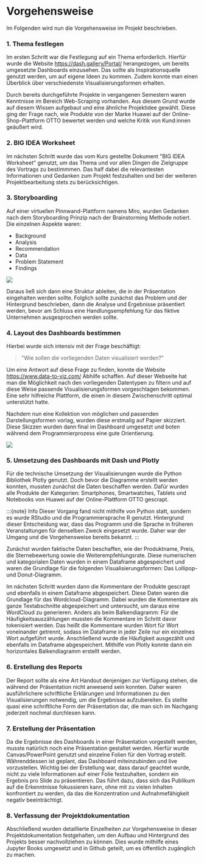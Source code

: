 # Vorgehensweise

Im Folgenden wird nun die Vorgehensweise im Projekt beschrieben.

### 1. Thema festlegen

Im ersten Schritt war die Festlegung auf ein Thema erforderlich. Hierfür wurde die Website https://dash.gallery/Portal/ herangezogen, um bereits umgesetzte Dashboards einzusehen. Das sollte als Inspirationsquelle genutzt werden, um auf eigene Ideen zu kommen. Zudem konnte man einen Überblick über verschiedenste Visualisierungsformen erhalten. 

Durch bereits durchgeführte Projekte in vergangenen Semestern waren Kenntnisse im Bereich Web-Scraping vorhanden. Aus diesem Grund wurde auf diesem Wissen aufgebaut und eine ähnliche Projektidee gewählt. Diese ging der Frage nach, wie Produkte von der Marke Huawei auf der Online-Shop-Plattform OTTO bewertet werden und welche Kritik von Kund:innen geäußert wird. 

### 2. BIG IDEA Worksheet

Im nächsten Schritt wurde das vom Kurs gestellte Dokument "BIG IDEA Worksheet" genutzt, um das Thema und vor allen Dingen die Zielgruppe des Vortrags zu bestimmmen. Das half dabei die relevantesten Informationen und Gedanken zum Projekt festzuhalten und bei der weiteren Projektbearbeitung stets zu berücksichtigen.

### 3. Storyboarding

Auf einer virtuellen Pinnwand-Plattform namens Miro, wurden Gedanken nach dem Storyboarding Prinzip nach der Brainstorming Methode notiert. Die einzelnen Aspekte waren:
- Background
- Analysis
- Recommendation
- Data
- Problem Statement
- Findings

![](miro-board.png)

Daraus ließ sich dann eine Struktur ableiten, die in der Präsentation eingehalten werden sollte. Folglich sollte zunächst das Problem und der Hintergrund beschrieben, dann die Analyse und Ergebnisse präsentiert werden, bevor am Schluss eine Handlungsempfehlung für das fiktive Unternehmen ausgesprochen werden sollte.

### 4. Layout des Dashboards bestimmen

Hierbei wurde sich intensiv mit der Frage beschäftigt: 
> "Wie sollen die vorliegenden Daten visualisiert werden?"

Um eine Antwort auf diese Frage zu finden, konnte die Website https://www.data-to-viz.com/ Abhilfe schaffen. Auf dieser Webseite hat man die Möglichkeit nach den vorliegenden Datentypen zu filtern und auf diese Weise passende Visualisierungsformen vorgeschlagen bekommen. Eine sehr hilfreiche Plattform, die einen in diesem Zwischenschritt optimal unterstützt hatte. 

Nachdem nun eine Kollektion von möglichen und passenden Darstellungsformen vorlag, wurden diese erstmalig auf Papier skizziert. Diese Skizzen wurden dann final im Dashboard umgesetzt und boten während dem Programmierprozess eine gute Orientierung. 

![](skizzen.jpeg)

### 5. Umsetzung des Dashboards mit Dash und Plotly

Für die technische Umsetzung der Visualisierungen wurde die Python Bibliothek Plotly genutzt. Doch bevor die Diagramme erstellt werden konnten, mussten zunächst die Daten beschaffen werden. Dafür wurden alle Produkte der Kategorien: Smartphones, Smartwatches, Tablets und Notebooks von Huawei auf der Online-Plattform OTTO gescrapt. 

:::{note} Info
Dieser Vorgang fand nicht mithilfe von Python statt, sondern es wurde RStudio und die Programmiersprache R genutzt. Hintergrund dieser Entscheidung war, dass das Programm und die Sprache in früheren Veranstaltungen für denselben Zweck eingesetzt wurde. Daher war der Umgang und die Vorgehensweise bereits bekannt.
:::

Zunächst wurden faktische Daten beschaffen, wie der Produktname, Preis, die Sternebewertung sowie die Weiterempfehlungsrate. Diese numerischen und kategorialen Daten wurden in einem Dataframe abgespeichert und waren die Grundlage für die folgenden Visualisierungsformen: Das Lollipop- und Donut-Diagramm.

Im nächsten Schritt wurden dann die Kommentare der Produkte gescrapt und ebenfalls in einem Dataframe abgespeichert. Diese Daten waren die Grundlage für das Wordcloud-Diagramm. Dabei wurden die Kommentare als ganze Textabschnitte abgespeichert und untersucht, um daraus eine WordCloud zu generieren. 
Anders als beim Balkendiagramm: Für die Häufigkeitsauszählungen mussten die Kommentare im Schritt davor tokenisiert werden. Das heißt die Kommentare wurden Wort für Wort voneinander getrennt, sodass im Dataframe in jeder Zeile nur ein einzelnes Wort aufgeführt wurde. Anschließend wurde die Häufigkeit ausgezählt und ebenfalls im Dataframe abgespeichert. Mithilfe von Plotly konnte dann ein horizontales Balkendiagramm erstellt werden.

### 6. Erstellung des Reports

Der Report sollte als eine Art Handout denjenigen zur Verfügung stehen, die während der Präsentation nicht anwesend sein konnten. Daher waren ausführlichere schriftliche Erklärungen und Informationen zu den Visualisierungen notwendig, um die Ergebnisse aufzubereiten. Es stellte quasi eine schriftliche Form der Präsentation dar, die man sich im Nachgang jederzeit nochmal durchlesen kann.

### 7. Erstellung der Präsentation

Da die Ergebnisse des Dashboards in einer Präsentation vorgestellt werden, musste natürlich noch eine Präsentation gestaltet werden. Hierfür wurde Canvas/PowerPoint genutzt und einzelne Folien für den Vortrag erstellt. Währenddessen ist geplant, das Dashboard miteinzubinden und live vorzustellen. Wichtig bei der Erstellung war, dass darauf geachtet wurde, nicht zu viele Informationen auf einer Folie festzuhalten, sondern ein Ergebnis pro Slide zu präsentieren. Das führt dazu, dass sich das Publikum auf die Erkenntnisse fokussieren kann, ohne mit zu vielen Inhalten konfrontiert zu werden, da das die Konzentration und Aufnahmefähigkeit negativ beeinträchtigt.

### 8. Verfassung der Projektdokumentation

Abschließend wurden detaillierte Einzelheiten zur Vorgehensweise in dieser Projektdokumentation festgehalten, um den Aufbau und Hintergrund des Projekts besser nachvollziehen zu können. Dies wurde mithilfe eines Jupyter Books umgesetzt und in Github geteilt, um es öffentlich zugänglich zu machen.
